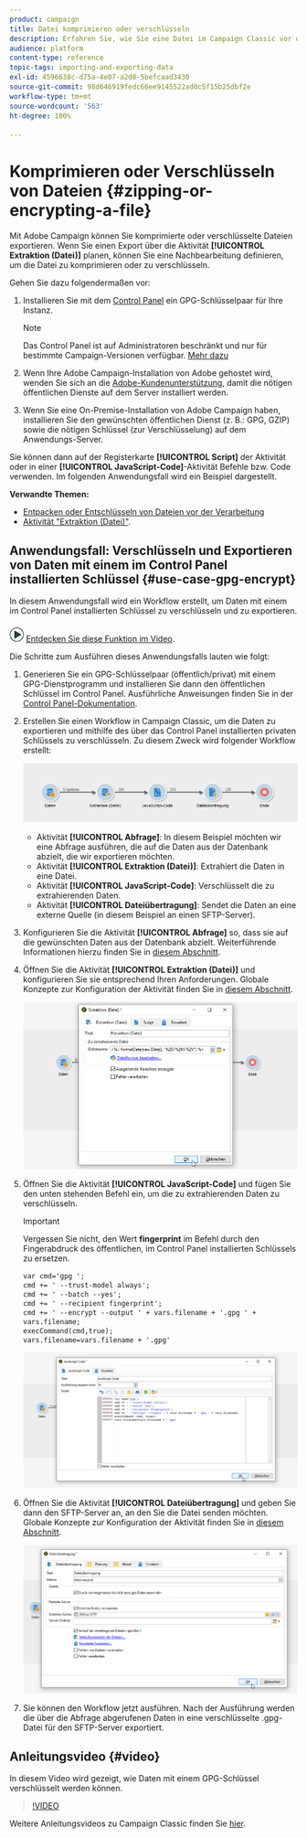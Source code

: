 ```yaml
---
product: campaign
title: Datei komprimieren oder verschlüsseln
description: Erfahren Sie, wie Sie eine Datei im Campaign Classic vor der Verarbeitung komprimieren oder verschlüsseln.
audience: platform
content-type: reference
topic-tags: importing-and-exporting-data
exl-id: 4596638c-d75a-4e07-a2d8-5befcaad3430
source-git-commit: 98d646919fedc66ee9145522ad0c5f15b25dbf2e
workflow-type: tm+mt
source-wordcount: '563'
ht-degree: 100%

---
```


# Komprimieren oder Verschlüsseln von Dateien {#zipping-or-encrypting-a-file}

Mit Adobe Campaign können Sie komprimierte oder verschlüsselte Dateien exportieren. Wenn Sie einen Export über die Aktivität **[!UICONTROL Extraktion (Datei)]** planen, können Sie eine Nachbearbeitung definieren, um die Datei zu komprimieren oder zu verschlüsseln.

Gehen Sie dazu folgendermaßen vor:

1. Installieren Sie mit dem [Control Panel](https://experienceleague.adobe.com/docs/control-panel/using/instances-settings/gpg-keys-management.html?lang=de#encrypting-data) ein GPG-Schlüsselpaar für Ihre Instanz.

   >[!NOTE]
   >
   >Das Control Panel ist auf Administratoren beschränkt und nur für bestimmte Campaign-Versionen verfügbar. [Mehr dazu](https://experienceleague.adobe.com/docs/control-panel/using/discover-control-panel/key-features.html?lang=de)

1. Wenn Ihre Adobe Campaign-Installation von Adobe gehostet wird, wenden Sie sich an die [Adobe-Kundenunterstützung](https://helpx.adobe.com/de/enterprise/admin-guide.html/enterprise/using/support-for-experience-cloud.ug.html), damit die nötigen öffentlichen Dienste auf dem Server installiert werden.
1. Wenn Sie eine On-Premise-Installation von Adobe Campaign haben, installieren Sie den gewünschten öffentlichen Dienst (z. B.: GPG, GZIP) sowie die nötigen Schlüssel (zur Verschlüsselung) auf dem Anwendungs-Server.

Sie können dann auf der Registerkarte **[!UICONTROL Script]** der Aktivität oder in einer **[!UICONTROL JavaScript-Code]**-Aktivität Befehle bzw. Code verwenden. Im folgenden Anwendungsfall wird ein Beispiel dargestellt.

**Verwandte Themen:**

* [Entpacken oder Entschlüsseln von Dateien vor der Verarbeitung](../../platform/using/unzip-decrypt.md)
* [Aktivität &quot;Extraktion (Datei)&quot;](../../workflow/using/extraction--file-.md).

## Anwendungsfall: Verschlüsseln und Exportieren von Daten mit einem im Control Panel installierten Schlüssel {#use-case-gpg-encrypt}

In diesem Anwendungsfall wird ein Workflow erstellt, um Daten mit einem im Control Panel installierten Schlüssel zu verschlüsseln und zu exportieren.

![](assets/do-not-localize/how-to-video.png) [Entdecken Sie diese Funktion im Video](#video).

Die Schritte zum Ausführen dieses Anwendungsfalls lauten wie folgt:

1. Generieren Sie ein GPG-Schlüsselpaar (öffentlich/privat) mit einem GPG-Dienstprogramm und installieren Sie dann den öffentlichen Schlüssel im Control Panel. Ausführliche Anweisungen finden Sie in der [Control Panel-Dokumentation](https://experienceleague.adobe.com/docs/control-panel/using/instances-settings/gpg-keys-management.html?lang=en#encrypting-data).

1. Erstellen Sie einen Workflow in Campaign Classic, um die Daten zu exportieren und mithilfe des über das Control Panel installierten privaten Schlüssels zu verschlüsseln. Zu diesem Zweck wird folgender Workflow erstellt:

   ![](assets/gpg-workflow-encrypt.png)

   * Aktivität **[!UICONTROL Abfrage]**: In diesem Beispiel möchten wir eine Abfrage ausführen, die auf die Daten aus der Datenbank abzielt, die wir exportieren möchten.
   * Aktivität **[!UICONTROL Extraktion (Datei)]**: Extrahiert die Daten in eine Datei.
   * Aktivität **[!UICONTROL JavaScript-Code]**: Verschlüsselt die zu extrahierenden Daten.
   * Aktivität **[!UICONTROL Dateiübertragung]**: Sendet die Daten an eine externe Quelle (in diesem Beispiel an einen SFTP-Server).

1. Konfigurieren Sie die Aktivität **[!UICONTROL Abfrage]** so, dass sie auf die gewünschten Daten aus der Datenbank abzielt. Weiterführende Informationen hierzu finden Sie in [diesem Abschnitt](../../workflow/using/query.md).

1. Öffnen Sie die Aktivität **[!UICONTROL Extraktion (Datei)]** und konfigurieren Sie sie entsprechend Ihren Anforderungen. Globale Konzepte zur Konfiguration der Aktivität finden Sie in [diesem Abschnitt](../../workflow/using/extraction--file-.md).

   ![](assets/gpg-data-extraction.png)

1. Öffnen Sie die Aktivität **[!UICONTROL JavaScript-Code]** und fügen Sie den unten stehenden Befehl ein, um die zu extrahierenden Daten zu verschlüsseln.

   >[!IMPORTANT]
   >
   >Vergessen Sie nicht, den Wert **fingerprint** im Befehl durch den Fingerabdruck des öffentlichen, im Control Panel installierten Schlüssels zu ersetzen.

   ```
   var cmd='gpg ';
   cmd += ' --trust-model always';
   cmd += ' --batch --yes';
   cmd += ' --recipient fingerprint';
   cmd += ' --encrypt --output ' + vars.filename + '.gpg ' + vars.filename;
   execCommand(cmd,true);
   vars.filename=vars.filename + '.gpg'
   ```

   ![](assets/gpg-script.png)

1. Öffnen Sie die Aktivität **[!UICONTROL Dateiübertragung]** und geben Sie dann den SFTP-Server an, an den Sie die Datei senden möchten. Globale Konzepte zur Konfiguration der Aktivität finden Sie in [diesem Abschnitt](../../workflow/using/file-transfer.md).

   ![](assets/gpg-file-transfer.png)

1. Sie können den Workflow jetzt ausführen. Nach der Ausführung werden die über die Abfrage abgerufenen Daten in eine verschlüsselte .gpg-Datei für den SFTP-Server exportiert.

## Anleitungsvideo {#video}

In diesem Video wird gezeigt, wie Daten mit einem GPG-Schlüssel verschlüsselt werden können.

>[!VIDEO](https://video.tv.adobe.com/v/36399?quality=12)

Weitere Anleitungsvideos zu Campaign Classic finden Sie [hier](https://experienceleague.adobe.com/docs/campaign-classic-learn/tutorials/overview.html?lang=de).
